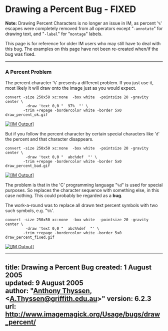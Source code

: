 # Drawing a Percent Bug - FIXED

**Note:** Drawing Percent Characters is no longer an issue in IM, as percent '`%`' escapes were completely removed from all operators except "`-annotate`" for drawing text, and "`-label`" for "`montage`" labels.

This page is for reference for older IM users who may still have to deal with this bug.
The examples on this page have not been re-created when/if the bug was fixed.

------------------------------------------------------------------------

### A Percent Problem

The percent character '`%`' presents a different problem.
If you just use it, most likely it will draw onto the image just as you would expect.

~~~
convert -size 250x50 xc:none  -box white  -pointsize 20 -gravity center \
         -draw 'text 0,0 "  97%  "' \
        -trim +repage -bordercolor white -border 5x0  draw_percent_ok.gif
~~~


[![\[IM Output\]](draw_percent_ok.gif)](draw_percent_ok.gif)

But if you follow the percent character by certain special characters like '`d`' the percent and that character disappears.

~~~
convert -size 250x50 xc:none  -box white  -pointsize 20 -gravity center \
         -draw 'text 0,0 "  abc%def  "' \
        -trim +repage -bordercolor white -border 5x0  draw_percent_bad.gif
~~~


[![\[IM Output\]](draw_percent_bad.gif)](draw_percent_bad.gif)

The problem is that in the 'C' programming language "`%d`" is used for special purposes.
So replaces the character sequence with something else, in this case nothing.
This could probably be regarded as a **bug**.

The work-a-round was to replace all drawn text percent symbols with two such symbols, e.g. "`%%`'.

~~~
convert -size 250x50 xc:none  -box white  -pointsize 20 -gravity center \
         -draw 'text 0,0 "  abc%%def  "' \
        -trim +repage -bordercolor white -border 5x0  draw_percent_fixed.gif
~~~


[![\[IM Output\]](draw_percent_fixed.gif)](draw_percent_fixed.gif)

---
title: Drawing a Percent Bug
created: 1 August 2005  
updated: 9 August 2005  
author: "[Anthony Thyssen](http://www.ict.griffith.edu.au/anthony/anthony.html), &lt;[A.Thyssen@griffith.edu.au](http://www.ict.griffith.edu.au/anthony/mail.shtml)&gt;"
version: 6.2.3
url: http://www.imagemagick.org/Usage/bugs/draw_percent/
---

